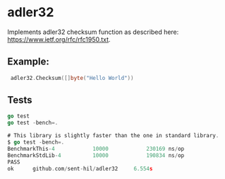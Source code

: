 # adler32

Implements adler32 checksum function as described here: https://www.ietf.org/rfc/rfc1950.txt.

## Example:

```go
 adler32.Checksum([]byte("Hello World"))
```

## Tests

```go
go test
go test -bench=.

# This library is slightly faster than the one in standard library.
$ go test -bench=.
BenchmarkThis-4            10000            230169 ns/op
BenchmarkStdLib-4          10000            190834 ns/op
PASS
ok      github.com/sent-hil/adler32     6.554s
```
